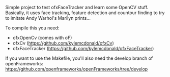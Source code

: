 Simple project to test ofxFaceTracker and learn some OpenCV stuff. Basically, it uses face tracking, feature detection and countour finding to try to imitate Andy Warhol's Marilyn prints...

To compile this you need:
- ofxOpenCv (comes with oF)
- ofxCv (https://github.com/kylemcdonald/ofxCv)
- ofxFaceTracker (https://github.com/kylemcdonald/ofxFaceTracker)

If you want to use the Makefile, you'll also need the develop branch of openFrameworks:
https://github.com/openframeworks/openFrameworks/tree/develop

